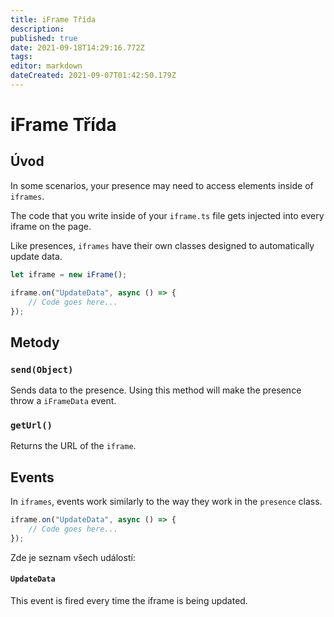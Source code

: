 ```yaml
---
title: iFrame Třída
description: 
published: true
date: 2021-09-18T14:29:16.772Z
tags: 
editor: markdown
dateCreated: 2021-09-07T01:42:50.179Z
---
```


# iFrame Třída

## Úvod

In some scenarios, your presence may need to access elements inside of `iframes`.

The code that you write inside of your `iframe.ts` file gets injected into every iframe on the page.

Like presences, `iframes` have their own classes designed to automatically update data.

```typescript
let iframe = new iFrame();

iframe.on("UpdateData", async () => {
    // Code goes here...
});
```

## Metody

### `send(Object)`
Sends data to the presence. Using this method will make the presence throw a `iFrameData` event.

### `getUrl()`
Returns the URL of the `iframe`.

## Events
In `iframes`, events work similarly to the way they work in the `presence` class.

```typescript
iframe.on("UpdateData", async () => {
    // Code goes here...
});
```

Zde je seznam všech událostí:

#### `UpdateData`

This event is fired every time the iframe is being updated.
